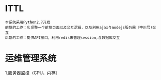 # ITTL

    本系统采用Python2.7开发
    前端的工作：实现整一个前端页面以及交互逻辑，以及利用ajax与nodejs服务器（中间层)交互
    后端的工作：提供API接口，利用redis来管理session,与数据库交互

# 运维管理系统

1.服务器监控（CPU，内存）
